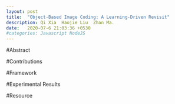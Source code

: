 ```yaml
---
layout: post
title:  "Object-Based Image Coding: A Learning-Driven Revisit"
description: Qi Xia  Haojie Liu  Zhan Ma.
date:   2020-07-6 21:03:36 +0530
#categories: Javascript NodeJS
---
```


#Abstract

#Contributions

#Framework

#Experimental Results

#Resource
